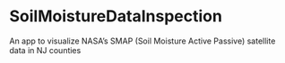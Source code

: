 # SoilMoistureDataInspection
An app to visualize NASA’s SMAP (Soil Moisture Active Passive) satellite data in NJ counties
